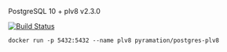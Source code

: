 PostgreSQL 10 + plv8 v2.3.0

[![Build Status](https://travis-ci.org/pyramation/postgres-plv8.svg?branch=master)](https://travis-ci.org/pyramation/postgres-plv8)

```
docker run -p 5432:5432 --name plv8 pyramation/postgres-plv8
```
